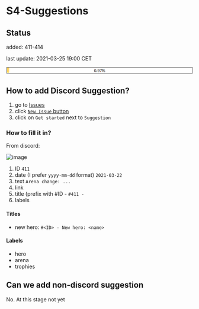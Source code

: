 # S4-Suggestions

## Status

added: 411-414

last update: 2021-03-25 19:00 CET

![work completion status](status.png)

## How to add Discord Suggestion?

1. go to [Issues]
2. click [`New Issue` button]
3. click on `Get started` next to `Suggestion`

### How to fill it in?

From discord:

![image](https://user-images.githubusercontent.com/1876272/112520608-e10b6600-8d9b-11eb-964f-375ff598adcf.png)

1. ID `411`
2. date (I prefer `yyyy-mm-dd` format) `2021-03-22`
3. text `Arena change: ...`
4. link
5. title (prefix with #ID - `#411 - `
6. labels

#### Titles

- new hero: `#<ID> - New hero: <name>`

#### Labels

- hero
- arena
- trophies

## Can we add non-discord suggestion

No. At this stage not yet

[Issues]: https://github.com/Betlista/S4-Suggestions/issues
[`New Issue` button]: https://github.com/Betlista/S4-Suggestions/issues/new/choose
